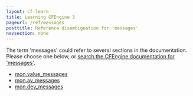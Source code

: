```yaml
---
layout: cf-learn
title: Learning CFEngine 3
pageurl: /ref/messages
posttitle: Reference disambiguation for 'messages'
navsection: none
---
```


The term 'messages' could refer to several sections in the documentation. Please choose one below, or
[search the CFEngine documentation for 'messages'](http://docs.cfengine.com/latest/search.html?q=messages).

- [mon.value_messages](http://docs.cfengine.com/latest/reference-special-variables-mon.html#mon-value_messages)
- [mon.av_messages](http://docs.cfengine.com/latest/reference-special-variables-mon.html#mon-av_messages)
- [mon.dev_messages](http://docs.cfengine.com/latest/reference-special-variables-mon.html#mon-dev_messages)
